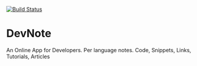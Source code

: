 [![Build Status](https://travis-ci.org/koleksiuk/dev_notex.svg?branch=master)](https://travis-ci.org/koleksiuk/dev_notex)

# DevNote

 An Online App for Developers. Per language notes. Code, Snippets, Links, Tutorials, Articles
